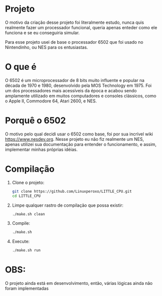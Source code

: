 # Projeto

O motivo da criação desse projeto foi literalmente estudo, nunca quis realmente fazer um processador funcional, queria apenas enteder como ele funciona e se eu conseguiria simular.

Para esse projeto usei de base o processador 6502 que foi usado no Nintendinho, ou NES para os entusiastas.

# O que é 

O 6502 é um microprocessador de 8 bits muito influente e popular na década de 1970 e 1980, desenvolvido pela MOS Technology em 1975. Foi um dos processadores mais acessíveis da época e acabou sendo amplamente utilizado em muitos computadores e consoles clássicos, como o Apple II, Commodore 64, Atari 2600, e NES.

# Porquê o 6502

O motivo pelo qual decidi usar o 6502 como base, foi por sua incrível wiki https://www.nesdev.org. Nesse projeto eu não fiz realmente um NES, apenas utilizei sua documentação para entender o funcionamento, e assim, implementar minhas próprias idéias.

# Compilação

1. Clone o projeto:
    ```sh
    git clone https://github.com/Linuxperoxo/LITTLE_CPU.git
    cd LITTLE_CPU
    ```

2. Limpe qualquer rastro de compilação que possa existir: 
    ```sh
    ./make.sh clean
    ```

3. Compile:
    ```sh
    ./make.sh
    ```

4. Execute:
    ```sh
    ./make.sh run
    ```

# OBS:

O projeto ainda está em desenvolvimento, então, várias lógicas ainda não foram implementadas

